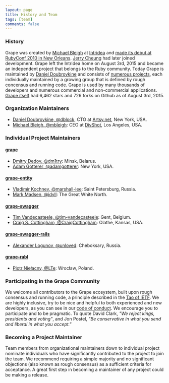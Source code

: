 ```yaml
---
layout: page
title: History and Team
tags: [team]
comments: false
---
```

### History

Grape was created by [Michael Bleigh](https://github.com/mbleigh) at [Intridea](http://www.intridea.com/) and [made its debut at RubyConf 2010 in New Orleans](http://confreaks.tv/videos/rubyconf2010-the-grapes-of-rapid). [Jerry Cheung](https://github.com/jch) had later joined development. Grape left the Intridea home on August 3rd, 2015 and became an independent project that belongs to the Ruby community. Today Grape is maintained by [Daniel Doubrovkine](https://github.com/dblock) and consists of [numerous projects](/projects), each individually maintained by a growing group that is defined by rough concensus and running code. Grape is used by many thousands of developers and numerous commercial and non-commercial applications. [Grape itself](https://github.com/ruby-grape/grape) had 6,462 stars and 726 forks on Github as of August 3rd, 2015.

### Organization Maintainers

* [Daniel Doubrovkine, @dblock](https://github.com/dblock), CTO at [Artsy.net](https://www.artsy.net), New York, USA.
* [Michael Bleigh, @mbleigh](https://github.com/mbleigh): CEO at [DivShot](https://www.divshot.com), Los Angeles, USA.

### Individual Project Maintainers

#### [grape](https://github.com/ruby-grape/grape)

* [Dmitry Dedov, @dm1try](https://github.com/dm1try): Minsk, Belarus.
* [Adam Gotterer, @adamgotterer](https://github.com/adamgotterer): New York, USA.

#### [grape-entity](https://github.com/ruby-grape/grape-entity)

* [Vladimir Kochnev, @marshall-lee](https://github.com/marshall-lee): Saint Petersburg, Russia.
* [Mark Madsen, @idyll](https://github.com/idyll): The Great White North.

#### [grape-swagger](https://github.com/ruby-grape/grape-swagger)

* [Tim Vandecasteele, @tim-vandecasteele](https://github.com/tim-vandecasteele): Gent, Belgium.
* [Craig S. Cottingham, @CraigCottingham](https://github.com/CraigCottingham): Olathe, Kansas, USA.

#### [grape-swagger-rails](https://github.com/ruby-grape/grape-swagger-rails)

* [Alexander Logunov, @unloved](https://github.com/unloved): Cheboksary, Russia.

#### [grape-rabl](https://github.com/ruby-grape/grape-rabl)

* [Piotr Niełacny, @LTe](https://github.com/LTe): Wrocław, Poland.

### Participating in the Grape Community

We welcome all contributors to the Grape ecosystem, built upon rough consensus and running code, a principle described in the [Tao of IETF](https://www.ietf.org/tao.html). We are highly inclusive, try to be nice and helpful to both experienced and new developers, as you can see in our [code of conduct](https://github.com/ruby-grape/grape/blob/master/CODE_OF_CONDUCT.md). We encourage you to participate and to be pragmatic. To quote David Clark, _"We reject kings, presidents and voting"_, and Jon Postel, _"Be conservative in what you send and liberal in what you accept."_
### Becoming a Project Maintainer

Team members from organizational maintainers down to individual project nominate individuals who have significantly contributed to the project to join the team. We recommend requiring a simple majority and no significant objections (also known as rough consensus) as a sufficient criteria for acceptance. A great first step in becoming a maintainer of any project could be making a release.
